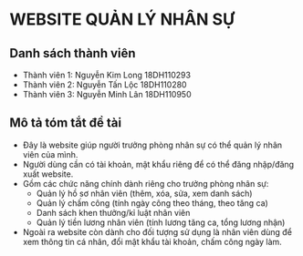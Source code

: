 # WEBSITE QUẢN LÝ NHÂN SỰ

## Danh sách thành viên

- Thành viên 1: Nguyễn Kim Long 18DH110293
- Thành viên 2: Nguyễn Tấn Lộc 18DH110280
- Thành viên 3: Nguyễn Minh Lân 18DH110950

## Mô tả tóm tắt đề tài

- Đây là website giúp người trưởng phòng nhân sự có thể quản lý nhân viên của mình.
- Người dùng cần có tài khoản, mật khẩu riêng để có thể đăng nhập/đăng xuất website.
- Gồm các chức năng chính dành riêng cho trưởng phòng nhân sự:
	- Quản lý hồ sơ nhân viên (thêm, xóa, sửa, xem danh sách)
	- Quản lý chấm công (tính ngày công theo tháng, theo tăng ca)
	- Danh sách khen thưởng/kỉ luật nhân viên
	- Quản lý tiền lương nhân viên (tính lương tăng ca, tổng lương nhận)
- Ngoài ra website còn dành cho đối tượng sử dụng là nhân viên dùng để xem thông tin cá nhân, đổi mật khẩu tài khoản, chấm công ngày làm.

